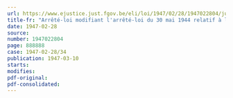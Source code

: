```yaml
---
url: https://www.ejustice.just.fgov.be/eli/loi/1947/02/28/1947022804/justel
title-fr: "Arrêté-loi modifiant l'arrêté-loi du 30 mai 1944 relatif à la rétribution des juges suppléants, avocats et docteurs en droit appelés à exercer les fonctions de juge civil dans les juridictions militaires"
date: 1947-02-28
source:
number: 1947022804
page: 888888
case: 1947-02-28/34
publication: 1947-03-10
starts:
modifies:
pdf-original:
pdf-consolidated:
---
```


